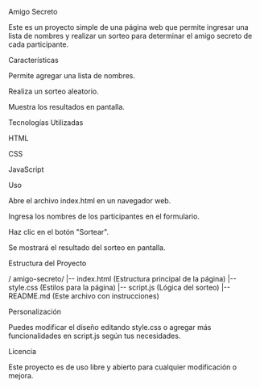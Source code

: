 Amigo Secreto

Este es un proyecto simple de una página web que permite ingresar una lista de nombres y realizar un sorteo para determinar el amigo secreto de cada participante.

Características

Permite agregar una lista de nombres.

Realiza un sorteo aleatorio.

Muestra los resultados en pantalla.

Tecnologías Utilizadas

HTML

CSS

JavaScript

Uso

Abre el archivo index.html en un navegador web.

Ingresa los nombres de los participantes en el formulario.

Haz clic en el botón "Sortear".

Se mostrará el resultado del sorteo en pantalla.

Estructura del Proyecto

/ amigo-secreto/
    |-- index.html  (Estructura principal de la página)
    |-- style.css   (Estilos para la página)
    |-- script.js   (Lógica del sorteo)
    |-- README.md   (Este archivo con instrucciones)

Personalización

Puedes modificar el diseño editando style.css o agregar más funcionalidades en script.js según tus necesidades.

Licencia

Este proyecto es de uso libre y abierto para cualquier modificación o mejora.